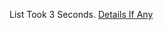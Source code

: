 List Took 3 Seconds.
[Details If Any](https://github.com/deathbybandaid/piholeparser/blob/master/RecentRunLogs/parsingscripts/SamsungSmartTVDomains.md)

